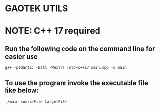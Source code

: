 # GAOTEK UTILS

# NOTE: C++ 17 required

## Run the following code on the command line for easier use

`g++ -pedantic -Wall -Wextra -std=c++17 main.cpp -o main`

## To use the program invoke the executable file like below:

`./main sourceFile targetFile`
